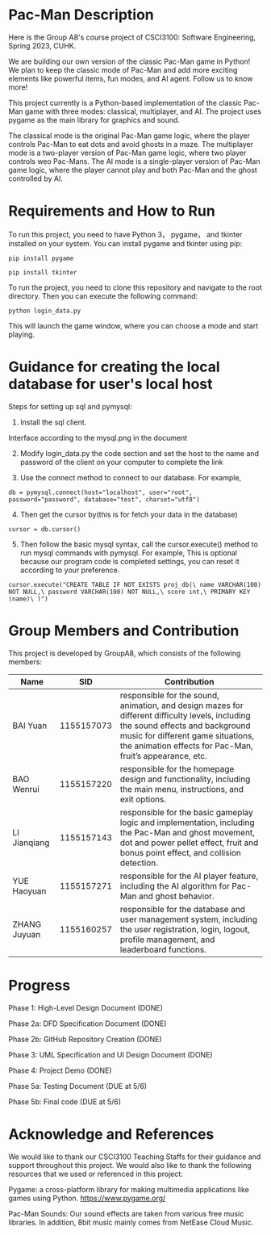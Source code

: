 # Pac-Man Description
Here is the Group A8's course project of CSCI3100: Software Engineering, Spring 2023, CUHK. 

We are building our own version of the classic Pac-Man game in Python! We plan to keep the classic mode of Pac-Man and add more exciting elements like powerful items, fun modes, and AI agent. Follow us to know more!

This project currently is a Python-based implementation of the classic Pac-Man game with three modes: classical, multiplayer, and AI. The project uses pygame as the main library for graphics and sound.

The classical mode is the original Pac-Man game logic, where the player controls Pac-Man to eat dots and avoid ghosts in a maze. The multiplayer mode is a two-player version of Pac-Man game logic, where two player controls weo Pac-Mans. The AI mode is a single-player version of Pac-Man game logic, where the player cannot play and both Pac-Man and the ghost controlled by AI.

# Requirements and How to Run

To run this project, you need to have Python 3， pygame， and tkinter installed on your system. You can install pygame and tkinter using pip:

`pip install pygame`

`pip install tkinter`

To run the project, you need to clone this repository and navigate to the root directory. Then you can execute the following command:

`python login_data.py`

This will launch the game window, where you can choose a mode and start playing.

# Guidance for creating the local database for user's local host

Steps for setting up sql and pymysql:

   1. Install the sql client. 

   Interface according to the mysql.png in the document

   2. Modify login_data.py the code section and set the host to the name and password of the client on your computer to complete the link

   3. Use the connect method to connect to our database. For example, 

   `db = pymysql.connect(host="localhost", user="root", password="password", database="test", charset="utf8")`

   4. Then get the cursor by(this is for fetch your data in the database)

   `cursor = db.cursor()`

   5. Then follow the basic mysql syntax, call the cursor.execute() method to run mysql commands with pymysql. For example,
   This is optional because our program code is completed settings, you can reset it according to your preference.

   `cursor.execute("CREATE TABLE IF NOT EXISTS proj_db(\
      name VARCHAR(100) NOT NULL,\
      password VARCHAR(100) NOT NULL,\
      score int,\
      PRIMARY KEY (name)\
   )")`


# Group Members and Contribution

This project is developed by GroupA8, which consists of the following members:

|  Name  |  SID  |  Contribution  |
|--------|-------|----------------|
| BAI Yuan | 1155157073 | responsible for the sound, animation, and design mazes for different difficulty levels, including the sound effects and background music for different game situations, the animation effects for Pac-Man, fruit’s appearance, etc. |
| BAO Wenrui | 1155157220 | responsible for the homepage design and functionality, including the main menu, instructions, and exit options. |
| LI Jianqiang | 1155157143 | responsible for the basic gameplay logic and implementation, including the Pac-Man and ghost movement, dot and power pellet effect, fruit and bonus point effect, and collision detection. |
| YUE Haoyuan | 1155157271 | responsible for the AI player feature, including the AI algorithm for Pac-Man and ghost behavior. |
| ZHANG Juyuan | 1155160257 | responsible for the database and user management system, including the user registration, login, logout, profile management, and leaderboard functions. |

# Progress
Phase 1: High-Level Design Document    (DONE)

Phase 2a: DFD Specification Document    (DONE)

Phase 2b: GitHub Repository Creation    (DONE)

Phase 3: UML Specification and UI Design Document    (DONE)

Phase 4: Project Demo    (DONE)

Phase 5a: Testing Document    (DUE at 5/6)

Phase 5b: Final code    (DUE at 5/6)

# Acknowledge and References
We would like to thank our CSCI3100 Teaching Staffs for their guidance and support throughout this project. We would also like to thank the following resources that we used or referenced in this project:

Pygame: a cross-platform library for making multimedia applications like games using Python. https://www.pygame.org/

Pac-Man Sounds: Our sound effects are taken from various free music libraries. In addition, 8bit music mainly comes from NetEase Cloud Music.
